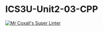 # ICS3U-Unit2-03-CPP

[![Mr Coxall's Super Linter](https://github.com/Cameron-Diedrich/ICS3U-Unit2-03-CPP/workflows/Mr%20Coxall's%20Super%20Linter/badge.svg)](https://github.com/Cameron-Diedrich/ICS3U-Unit2-03-CPP/actions/)
